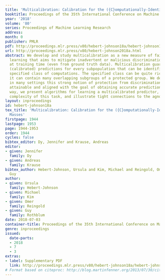 ```yaml
---
title: 'Multicalibration: Calibration for the ({C}omputationally-Identifiable) Masses'
booktitle: Proceedings of the 35th International Conference on Machine Learning
year: '2018'
volume: '80'
series: Proceedings of Machine Learning Research
address: 
month: 0
publisher: PMLR
pdf: http://proceedings.mlr.press/v80/hebert-johnson18a/hebert-johnson18a.pdf
url: http://proceedings.mlr.press/v80/hebert-johnson2018a.html
abstract: We develop and study multicalibration as a new measure of fairness in machine
  learning that aims to mitigate inadvertent or malicious discrimination that is introduced
  at training time (even from ground truth data). Multicalibration guarantees meaningful
  (calibrated) predictions for every subpopulation that can be identified within a
  specified class of computations. The specified class can be quite rich; in particular,
  it can contain many overlapping subgroups of a protected group. We demonstrate that
  in many settings this strong notion of protection from discrimination is provably
  attainable and aligned with the goal of obtaining accurate predictions. Along the
  way, we present algorithms for learning a multicalibrated predictor, study the computational
  complexity of this task, and illustrate tight connections to the agnostic learningmodel.
layout: inproceedings
id: hebert-johnson18a
tex_title: 'Multicalibration: Calibration for the ({C}omputationally-Identifiable)
  Masses'
firstpage: 1944
lastpage: 1953
page: 1944-1953
order: 1944
cycles: false
bibtex_editor: Dy, Jennifer and Krause, Andreas
editor:
- given: Jennifer
  family: Dy
- given: Andreas
  family: Krause
bibtex_author: Hebert-Johnson, Ursula and Kim, Michael and Reingold, Omer and Rothblum,
  Guy
author:
- given: Ursula
  family: Hebert-Johnson
- given: Michael
  family: Kim
- given: Omer
  family: Reingold
- given: Guy
  family: Rothblum
date: 2018-07-03
container-title: Proceedings of the 35th International Conference on Machine Learning
genre: inproceedings
issued:
  date-parts:
  - 2018
  - 7
  - 3
extras:
- label: Supplementary PDF
  link: http://proceedings.mlr.press/v80/hebert-johnson18a/hebert-johnson18a-supp.pdf
# Format based on citeproc: http://blog.martinfenner.org/2013/07/30/citeproc-yaml-for-bibliographies/
---
```

